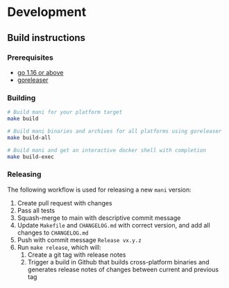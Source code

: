 # Development

## Build instructions

### Prerequisites

- [go 1.16 or above](https://golang.org/doc/install)
- [goreleaser](https://goreleaser.com/install/)

### Building

```sh
# Build mani for your platform target
make build

# Build mani binaries and archives for all platforms using goreleaser
make build-all

# Build mani and get an interactive docker shell with completion
make build-exec
```

### Releasing

The following workflow is used for releasing a new `mani` version:

1. Create pull request with changes
2. Pass all tests
3. Squash-merge to main with descriptive commit message
4. Update `Makefile` and `CHANGELOG.md` with correct version, and add all changes to `CHANGELOG.md`
5. Push with commit message `Release vx.y.z`
6. Run `make release`, which will:
   1. Create a git tag with release notes
   2. Trigger a build in Github that builds cross-platform binaries and generates release notes of changes between current and previous tag
